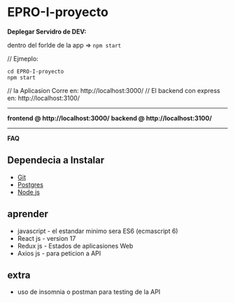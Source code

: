 # EPRO-I-proyecto

**Deplegar Servidro de DEV:**

dentro del forlde de la app =>
`npm start`

// Ejmeplo:

```
cd EPRO-I-proyecto
npm start

```

// la Aplicasion Corre en: http://localhost:3000/
// El backend con express en: http://localhost:3100/

---

**frontend @ http://localhost:3000/**
**backend @ http://localhost:3100/**

---

**FAQ**

## Dependecia a Instalar

- [Git](https://git-scm.com/)
- [Postgres](https://bitnami.com/stack/lamp/installer)
- [Node js](https://nodejs.org/es/)

## aprender

- javascript - el estandar minimo sera ES6 (ecmascript 6)
- React js - version 17
- Redux js - Estados de aplicasiones Web
- Axios js - para peticion a API

## extra

- uso de insomnia o postman para testing de la API
